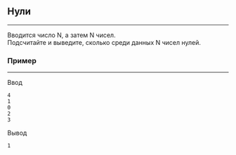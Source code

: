 ## Нули
---
Вводится число N, а затем N чисел.  
Подсчитайте и выведите, сколько среди данных N чисел нулей.
### Пример
---
Ввод
```
4
1
0
2
3
```
Вывод
```
1
```